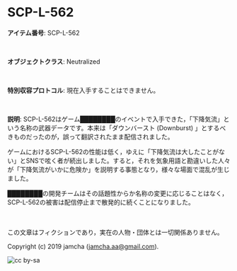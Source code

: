 

# SCP-L-562

**アイテム番号**: SCP-L-562  

<br>  

**オブジェクトクラス**: Neutralized  

<br>  

**特別収容プロトコル**: 現在入手することはできません。  

<br>  

**説明**: SCP-L-562はゲーム████████のイベントで入手できた，「下降気流」という名称の武器データです。本来は「ダウンバースト (Downburst) 」とするべきものだったのが，誤って翻訳されたまま配信されました。  

ゲームにおけるSCP-L-562の性能は低く，ゆえに「下降気流は大したことがない」とSNSで呟く者が続出しました。すると，それを気象用語と勘違いした人々が「下降気流がいかに危険か」を説明する事態となり，様々な場面で混乱が生じました。  

████████の開発チームはその話題性からか名称の変更に応じることはなく，SCP-L-562の被害は配信停止まで散発的に続くことになりました。  

<br>  
<br>  
この文章はフィクションであり，実在の人物・団体とは一切関係ありません。  

Copyright (c) 2019 jamcha (jamcha.aa@gmail.com).  

![cc by-sa](https://i.creativecommons.org/l/by-sa/4.0/88x31.png)  

